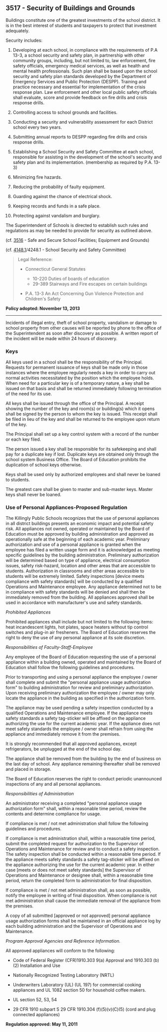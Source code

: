 ## 3517 - Security of Buildings and Grounds

Buildings constitute one of the greatest investments of the school district. It is in the best interest of students and taxpayers to protect that investment adequately.

Security includes:

1. Developing at each school, in compliance with the requirements of P.A 13-3, a school security and safety plan, in partnership with other community groups, including, but not limited to, law enforcement, fire safety officials, emergency medical services, as well as health and mental health professionals. Such plan shall be based upon the school security and safety plan standards developed by the Department of Emergency Services and Public Protection \(DESPP\).  Training and practice necessary and essential for implementation of the crisis response plan.  Law enforcement and other local public safety officials shall evaluate, score and provide feedback on fire drills and crisis response drills.

2. Controlling access to school grounds and facilities.

3. Conducting a security and vulnerability assessment for each District school every two years.

4. Submitting annual reports to DESPP regarding fire drills and crisis response drills.

5. Establishing a School Security and Safety Committee at each school, responsible for assisting in the development of the school's security and safety plan and its implementation. \(membership as required by P.A. 13-3\)

6. Minimizing fire hazards.

7. Reducing the probability of faulty equipment.

8. Guarding against the chance of electrical shock.

9. Keeping records and funds in a safe place.

10. Protecting against vandalism and burglary.


The Superintendent of Schools is directed to establish such rules and regulations as may be needed to provide for security as outlined above.

\(cf. [3516](/policies/3000/3516.md) - Safe and Secure School Facilities; Equipment and Grounds\)

\(cf. [4148.1](/policies/4000/4148-1.md)\/4248.1 - School Security and Safety Committee\)

> Legal Reference:
> 
> * Connecticut General Statutes
>   * 10-220 Duties of boards of education
>   * 29-389 Stairways and Fire escapes on certain buildings
> 
> * P.A. 13-3 An Act Concerning Gun Violence Protection and Children's Safety

**Policy adopted: November 13, 2013**

---

Incidents of illegal entry, theft of school property, vandalism or damage to school property from other causes will be reported by phone to the office of the Superintendent as soon after discovery as possible. A written report of the incident will be made within 24 hours of discovery.

### Keys

All keys used in a school shall be the responsibility of the Principal. Requests for permanent issuance of keys shall be made only in those instances where the employee regularly needs a key in order to carry out normal activities necessitated by the position which the employee holds. When need for a particular key is of a temporary nature, a key shall be issued on that basis and shall be returned immediately following termination of the need for its use.

All keys shall be issued through the office of the Principal. A receipt showing the number of the key and room\(s\) or building\(s\) which it opens shall be signed by the person to whom the key is issued. This receipt shall be filed in lieu of the key and shall be returned to the employee upon return of the key.

The Principal shall set up a key control system with a record of the number or each key filed.

The person issued a key shall be responsible for its safekeeping and shall pay for a duplicate key if lost. Duplicate keys are obtained only through the school system Business Office. The Board of Education prohibits the duplication of school keys otherwise.

Keys shall be used only by authorized employees and shall never be loaned to students.

The greatest care shall be given to master and sub-master keys.  Master keys shall never be loaned.

### Use of Personal Appliances-Proposed Regulation

The Killingly Public Schools recognizes that the use of personal appliances in all district buildings presents an economic impact and potential safety risk. All appliances not owned, operated or maintained by the Board of Education must be approved by building administration and approved as operationally safe at the beginning of each academic year. Preliminary authorization and use of a personal appliance is granted when the employee has filed a written usage form and it is acknowledged as meeting specific guidelines by the building administration. Preliminary authorization will be determined based on type of appliance, electrical consumption issues, safety risk-hazard, location and other areas that are accessible to students. Authorization in classrooms and other areas accessible to students will be extremely limited. Safety inspections \[device meets compliance with safety standards\] will be conducted by a qualified Operations and Maintenance employee. Any appliance determined not to be in compliance with safety standards will be denied and shall then be immediately removed from the building. All appliances approved shall be used in accordance with manufacturer's use and safety standards.

_Prohibited Appliances_

Prohibited appliances shall include but not limited to the following items:  heat incandescent lights, hot plates, space heaters without tip control switches and plug-in air fresheners. The Board of Education reserves the right to deny the use of any personal appliance at its sole discretion.

_Responsibilities of Faculty-Staff-Employee_

Any employee of the Board of Education requesting the use of a personal appliance within a building owned, operated and maintained by the Board of Education shall follow the following guidelines and procedures.

Prior to transporting and using a personal appliance the employee \/ owner shall complete and submit the "personal appliance usage authorization form" to building administration for review and preliminary authorization. Upon receiving preliminary authorization the employee \/ owner may only locate the appliance in the building as specified in the authorization form.

The appliance may be used pending a safety inspection conducted by a qualified Operations and Maintenance employee. If the appliance meets safety standards a safety tag-sticker will be affixed on the appliance authorizing the use for the current academic year. If the appliance does not meet safety standards the employee \/ owner shall refrain from using the appliance and immediately remove it from the premises.

It is strongly recommended that all approved appliances, except refrigerators, be unplugged at the end of the school day.

The appliance shall be removed from the building by the end of business on the last day of school. Any appliance remaining thereafter shall be removed and placed in storage.

The Board of Education reserves the right to conduct periodic unannounced inspections of any and all personal appliances.

_Responsibilities of Administration_

An administrator receiving a completed "personal appliance usage authorization form" shall, within a reasonable time period, review the contents and determine compliance for usage.

If compliance is met \/ not met administration shall follow the following guidelines and procedures.

If compliance is met administration shall, within a reasonable time period, submit the completed request for authorization to the Supervisor of Operations and Maintenance for review and to conduct a safety inspection. The safety inspection shall be conducted within a reasonable time period. If the appliance meets safety standards a safety tag-sticker will be affixed on the appliance authorizing the use for the current academic year. In either case \[meets or does not meet safety standards\] the Supervisor of Operations and Maintenance or designee shall, within a reasonable time period, return the completed form to administration for final disposition.

If compliance is met \/ not met administration shall, as soon as possible, notify the employee in writing of final disposition. When compliance is not met administration shall cause the immediate removal of the appliance from the premises.

A copy of all submitted \[approved or not approved\] personal appliance usage authorization forms shall be maintained in an official appliance log by each building administration and the Supervisor of Operations and Maintenance.

_Program Approval Agencies and Reference Information._

All approved appliances will conform to the following:

* Code of Federal Register \(CFR\)1910.303 9\(a\) Approval and 1910.303 \(b\)\(2\) Installation and Use

* Nationally Recognized Testing Laboratory \(NRTL\)

* Underwriters Laboratory \(UL\) \(UL 197\) for commercial cooking appliances and UL 1082 section 50 for household coffee makers.

* UL section 52, 53, 54

* 29 CFR 1910 subpart S 29 CFR 1910.304 \(f\)\(5\)\(v\)\(C\)\(5\) \(cord and plug connected appliances\)


**Regulation approved:  May 11, 2011**

